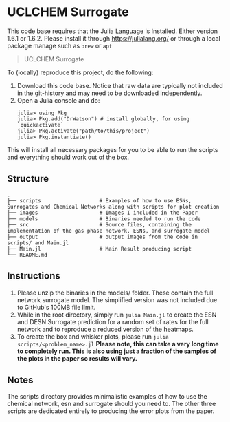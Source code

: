 # UCLCHEM Surrogate

This code base requires that the Julia Language is Installed. Either 
version 1.6.1 or 1.6.2. Please install it through https://julialang.org/ or through a local package manage such as `brew` or `apt`
> UCLCHEM Surrogate

To (locally) reproduce this project, do the following:

1. Download this code base. Notice that raw data are typically not included in the
   git-history and may need to be downloaded independently.
2. Open a Julia console and do:
   ```
   julia> using Pkg
   julia> Pkg.add("DrWatson") # install globally, for using `quickactivate`
   julia> Pkg.activate("path/to/this/project")
   julia> Pkg.instantiate()
   ```

This will install all necessary packages for you to be able to run the scripts and
everything should work out of the box. 

## Structure
```
.
├── scripts                   # Examples of how to use ESNs, Surrogates and Chemical Networks along with scripts for plot creation
├── images                    # Images I included in the Paper
├── models                    # Binaries needed to run the code
├── src                       # Source files, containing the implementation of the gas phase network, ESNs, and surrogate model
├── output                    # output images from the code in scripts/ and Main.jl
├── Main.jl                   # Main Result producing script
└── README.md
```
## Instructions
1. Please unzip the binaries in the models/ folder. These contain the full network surrogate model. The simplified version was not included due to GitHub's 100MB file limit.
2. While in the root directory, simply run `julia Main.jl` to create the ESN and DESN Surrogate prediction for a random set of rates for the full network and to reproduce a reduced version of the heatmaps.
3. To create the box and whisker plots, please run `julia scripts/<problem_name>.jl` **Please note, this can take a very long time to completely run. This is also using just a fraction of the samples of the plots in the paper so results will vary.**

## Notes
The scripts directory provides minimalistic examples of how to use the chemical network, esn and surrogate should you need to. The other three scripts are dedicated entirely to producing the error plots from the paper.
